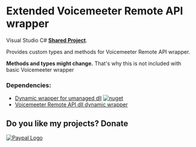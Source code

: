 # Extended Voicemeeter Remote API wrapper
Visual Studio C# [**Shared Project**](https://github.com/A-tG/Voicemeeter-Remote-API-dll-dynamic-wrapper/wiki/Useful-Info#how-to-useadd-a-visual-studio-shared-project). 

Provides custom types and methods for Voicemeeter Remote API wrapper. 

**Methods and types might change.** That's why this is not included with basic Voicemeeter wrapper

### Dependencies:
* [Dynamic wrapper for umanaged dll](https://github.com/A-tG/Dynamic-wrapper-for-unmanaged-dll) [![nuget](https://img.shields.io/nuget/v/a-tg.UnmanagedLibWrap)](https://www.nuget.org/packages/a-tg.UnmanagedLibWrap)
* [Voicemeeter Remote API dll dynamic wrapper](https://github.com/A-tG/Voicemeeter-Remote-API-dll-dynamic-wrapper)

## Do you like my projects? Donate
[![Paypal Logo](https://www.paypalobjects.com/webstatic/paypalme/images/pp_logo_small.png)](https://www.paypal.me/atgDeveloperMusician/5)
